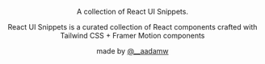 <p align="center">A collection of React UI Snippets.</p>

<center>React UI Snippets is a curated collection of React components crafted with Tailwind CSS + Framer Motion components</center>

<p align="center">made by <a target="__blank" href="https://twitter.com/__aadamw">@__aadamw</a></p>
